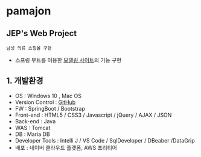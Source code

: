 # pamajon

## JEP's Web Project

`남성 의류 쇼핑몰 구현` 
- 스프링 부트를 이용한 [모델링 사이트](http://bluesman.co.kr/)의 기능 구현


## 1. 개발환경

- OS : Windows 10 , Mac OS
- Version Control : [GitHub](https://github.com/jackson-hong/pamajon)
- FW : SpringBoot / Bootstrap
- Front-end : HTML5 / CSS3 / Javascript / jQuery / AJAX / JSON 
- Back-end : Java
- WAS : Tomcat
- DB : Maria DB
- Developer Tools : Intelli J / VS Code / SqlDeveloper / DBeaber /DataGrip
- 배포 : 네이버 클라우드 플랫폼, AWS 프리티어